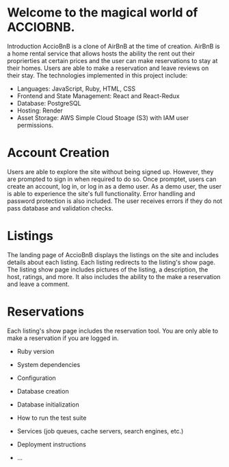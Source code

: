 # Welcome to the magical world of ACCIOBNB. 

Introduction
AccioBnB is a clone of AirBnB at the time of creation. AirBnB is a home rental service that allows hosts the ability the rent out their proprierties at certain prices and the user can make reservations to stay at their homes. Users are able to make a reservation and leave reviews on their stay. The technologies implemented in this project include:

* Languages: JavaScript, Ruby, HTML, CSS 
* Frontend and State Management: React and React-Redux
* Database: PostgreSQL
* Hosting: Render 
* Asset Storage: AWS Simple Cloud Stoage (S3) with IAM user permissions.  

# Account Creation
Users are able to explore the site without being signed up. However, they are prompted to sign in when required to do so. Once promptet, users can create an account, log in, or log in as a demo user. As a demo user, the user is able to experience the site's full functionality. Error handling and password protection is also included. The user receives errors if they do not pass database and validation checks. 

# Listings 
The landing page of AccioBnB displays the listings on the site and includes details about each listing. Each listing redirects to the listing's show page. The listing show page includes pictures of the listing, a description, the host, ratings, and more.  It also includes the ability to the make a reservation and leave a comment. 

# Reservations 
Each listing's show page includes the reservation tool. You are only able to make a reservation if you are logged in. 

* Ruby version

* System dependencies

* Configuration

* Database creation

* Database initialization

* How to run the test suite

* Services (job queues, cache servers, search engines, etc.)

* Deployment instructions

* ...
